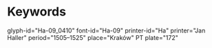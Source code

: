 # Keywords
glyph-id="Ha-09_0410"
font-id="Ha-09"
printer-id="Ha"
printer="Jan Haller"
period="1505–1525"
place="Kraków"
PT plate="172"
